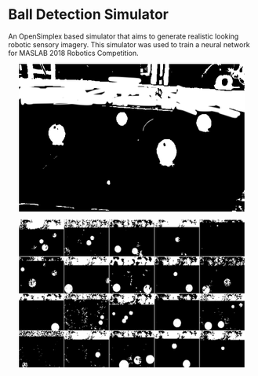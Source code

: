 # Ball Detection Simulator

An OpenSimplex based simulator that aims to generate realistic looking robotic sensory imagery. This simulator was used to train a neural network for MASLAB 2018 Robotics Competition. 

<p align="center">
  <img width="460" height="300" src="Images/real.png">
</p>

<p align="center">
  <img width="460" height="300" src="Images/simulated.png">
</p>
